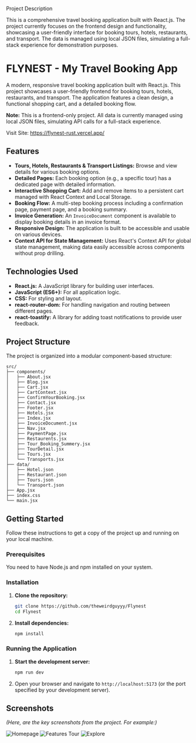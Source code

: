 Project Description


This is a comprehensive travel booking application built with React.js. The project currently focuses on the frontend design and functionality, showcasing a user-friendly interface for booking tours, hotels, restaurants, and transport. The data is managed using local JSON files, simulating a full-stack experience for demonstration purposes.

# FLYNEST - My Travel Booking App

A modern, responsive travel booking application built with React.js. This project showcases a user-friendly frontend for booking tours, hotels, restaurants, and transport. The application features a clean design, a functional shopping cart, and a detailed booking flow.

**Note:** This is a frontend-only project. All data is currently managed using local JSON files, simulating API calls for a full-stack experience.

Visit Site: https://flynest-rust.vercel.app/

## Features

- **Tours, Hotels, Restaurants & Transport Listings:** Browse and view details for various booking options.
- **Detailed Pages:** Each booking option (e.g., a specific tour) has a dedicated page with detailed information.
- **Interactive Shopping Cart:** Add and remove items to a persistent cart managed with React Context and Local Storage.
- **Booking Flow:** A multi-step booking process including a confirmation page, payment page, and a booking summary.
- **Invoice Generation:** An `InvoiceDocument` component is available to display booking details in an invoice format.
- **Responsive Design:** The application is built to be accessible and usable on various devices.
- **Context API for State Management:** Uses React's Context API for global state management, making data easily accessible across components without prop drilling.

## Technologies Used

- **React.js:** A JavaScript library for building user interfaces.
- **JavaScript (ES6+):** For all application logic.
- **CSS:** For styling and layout.
- **react-router-dom:** For handling navigation and routing between different pages.
- **react-toastify:** A library for adding toast notifications to provide user feedback.

## Project Structure

The project is organized into a modular component-based structure:
```
src/
├── components/
│   ├── About.jsx
│   ├── Blog.jsx
│   ├── Cart.jsx
│   ├── CartContext.jsx
│   ├── ConfirmYourBooking.jsx
│   ├── Contact.jsx
│   ├── Footer.jsx
│   ├── Hotels.jsx
│   ├── Index.jsx
│   ├── InvoiceDocument.jsx
│   ├── Nav.jsx
│   ├── PaymentPage.jsx
│   ├── Restaurents.jsx
│   ├── Tour_Booking_Summery.jsx
│   ├── TourDetail.jsx
│   ├── Tours.jsx
│   └── Transports.jsx
├── data/
│   ├── Hotel.json
│   ├── Restaurant.json
│   ├── Tours.json
│   └── Transport.json
├── App.jsx
├── index.css
└── main.jsx

````
## Getting Started

Follow these instructions to get a copy of the project up and running on your local machine.

### Prerequisites

You need to have Node.js and npm installed on your system.

### Installation

1.  **Clone the repository:**
    ```bash
    git clone https://github.com/theweirdguyyy/Flynest
    cd Flynest
    ```

2.  **Install dependencies:**
    ```bash
    npm install
    ```

### Running the Application

1.  **Start the development server:**
    ```bash
    npm run dev
    ```
2.  Open your browser and navigate to `http://localhost:5173` (or the port specified by your development server).

## Screenshots

*(Here, are the key screenshots from the project. For example:)*

![Homepage](https://github.com/theweirdguyyy/Flynest/blob/main/Homepage.png)
![Features Tour](https://github.com/theweirdguyyy/Flynest/blob/5b2530f9faa6aa838e10147bc1c80ab925f6cc01/Tours1.png)
![Explore](https://github.com/theweirdguyyy/Flynest/blob/5b2530f9faa6aa838e10147bc1c80ab925f6cc01/Explore.png)
